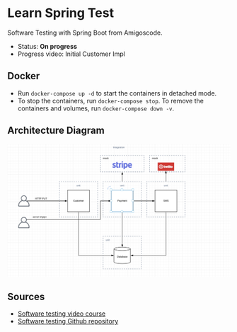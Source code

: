 # Learn Spring Test

Software Testing with Spring Boot from Amigoscode.

- Status: __On progress__
- Progress video: Initial Customer Impl

## Docker

- Run `docker-compose up -d` to start the containers in detached mode.
- To stop the containers, run `docker-compose stop`. To remove the containers and volumes, run `docker-compose down -v`.

## Architecture Diagram

![Architecture Diagram](/images/software-testing-project.png "Architecture Diagram")

## Sources

- [Software testing video course](https://app.amigoscode.com/p/software-testing)
- [Software testing Github repository](https://github.com/amigoscode/software-testing)
